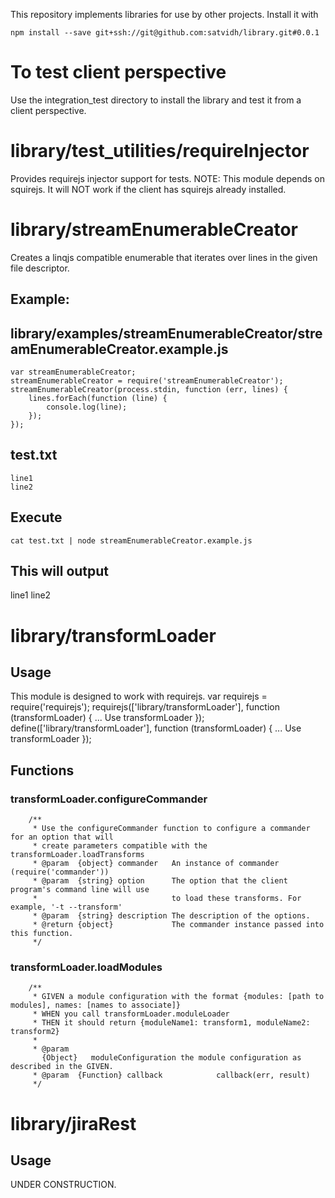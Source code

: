 This repository implements libraries for use by other projects. Install it with
```
npm install --save git+ssh://git@github.com:satvidh/library.git#0.0.1
```

# To test client perspective
Use the integration_test directory to install the library and test it from a client perspective.

# library/test_utilities/requireInjector
Provides requirejs injector support for tests.
NOTE: This module depends on squirejs. It will NOT work if the client has squirejs already installed.

# library/streamEnumerableCreator
Creates a linqjs compatible enumerable that iterates over lines in the given file descriptor.
## Example:
library/examples/streamEnumerableCreator/streamEnumerableCreator.example.js
---------------------------------------------------------------------------
```
var streamEnumerableCreator;
streamEnumerableCreator = require('streamEnumerableCreator');
streamEnumerableCreator(process.stdin, function (err, lines) {
    lines.forEach(function (line) {
        console.log(line);
    });
});
```

test.txt
--------
```
line1
line2

```

Execute
-------
```
cat test.txt | node streamEnumerableCreator.example.js
```

This will output
-----------------
line1
line2

# library/transformLoader
## Usage
This module is designed to work with requirejs.
var requirejs = require('requirejs');
requirejs(['library/transformLoader'], function (transformLoader) {
    ... Use transformLoader
});
define(['library/transformLoader'], function (transformLoader) {
    ... Use transformLoader
});

## Functions
### transformLoader.configureCommander
        /**
         * Use the configureCommander function to configure a commander for an option that will
         * create parameters compatible with the transformLoader.loadTransforms
         * @param  {object} commander   An instance of commander (require('commander'))
         * @param  {string} option      The option that the client program's command line will use
         *                              to load these transforms. For example, '-t --transform'
         * @param  {string} description The description of the options.
         * @return {object}             The commander instance passed into this function.
         */

### transformLoader.loadModules
        /**
         * GIVEN a module configuration with the format {modules: [path to modules], names: [names to associate]}
         * WHEN you call transformLoader.moduleLoader
         * THEN it should return {moduleName1: transform1, moduleName2: transform2}
         *
         * @param
           {Object}   moduleConfiguration the module configuration as described in the GIVEN.
         * @param  {Function} callback            callback(err, result)
         */

# library/jiraRest
## Usage
UNDER CONSTRUCTION.
